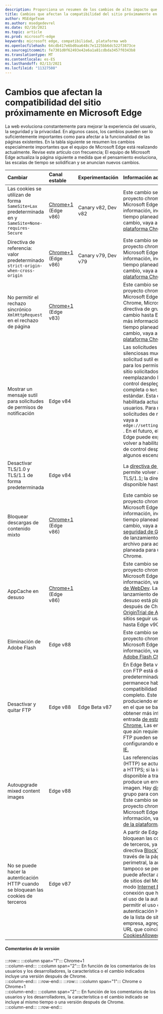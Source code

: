 ```yaml
---
description: Proporciona un resumen de los cambios de alto impacto que pueden afectar a la compatibilidad del sitio
title: Cambios que afectan la compatibilidad del sitio próximamente en Microsoft Edge
author: MSEdgeTeam
ms.author: msedgedevrel
ms.date: 02/10/2021
ms.topic: article
ms.prod: microsoft-edge
keywords: microsoft edge, compatibilidad, plataforma web
ms.openlocfilehash: 64cdb417e6bd0aa648c7e1225bb6dc522f3873ce
ms.sourcegitcommit: fe7301d0f62493e42e6a1a81cdbda3457f0343b8
ms.translationtype: MT
ms.contentlocale: es-ES
ms.lasthandoff: 02/13/2021
ms.locfileid: "11327508"
---
```

# Cambios que afectan la compatibilidad del sitio próximamente en Microsoft Edge  

La web evoluciona constantemente para mejorar la experiencia del usuario, la seguridad y la privacidad.  En algunos casos, los cambios pueden ser lo suficientemente importantes como para afectar a la funcionalidad de las páginas existentes.  En la tabla siguiente se resumen los cambios especialmente importantes que el equipo de Microsoft Edge está realizando actualmente.  Revise este artículo con frecuencia; El equipo de Microsoft Edge actualiza la página siguiente a medida que el pensamiento evoluciona, las escalas de tiempo se solidifican y se anuncian nuevos cambios.  

| Cambiar | Canal estable | Experimentación | Información adicional |  
|:--- |:--- |:--- |:--- |
| Las cookies se utilizan de forma `SameSite=Lax` predeterminada en y `SameSite=None-requires-Secure` | [Chrome+1](#release-comments) \(Edge v86\)  | Canary v82, Dev v82 | Este cambio se está produciendo en el proyecto chromium, en el que se basa Microsoft Edge.  Para obtener más información, incluida la escala de tiempo planeada por Google para este cambio, vaya a la [entrada Estado de la plataforma Chrome.][ChromePlatformStatus5088147346030592]  |  
| Directiva de referencia: valor predeterminado `strict-origin-when-cross-origin` | [Chrome+1](#release-comments) \(Edge v86\)  | Canary v79, Dev v79 | Este cambio se está produciendo en el proyecto chromium, en el que se basa Microsoft Edge.  Para obtener más información, incluida la escala de tiempo planeada por Google para este cambio, vaya a la [entrada Estado de la plataforma Chrome.][ChromePlatformStatus6251880185331712]  |  
| No permitir el rechazo sincrónico `XmlHttpRequest` en el rechazo de página | [Chrome+1](#release-comments) \(Edge v83\) |  | Este cambio se está produciendo en el proyecto chromium, en el que se basa Microsoft Edge.  Al coincidir con Chrome, Microsoft Edge ofrece una directiva de grupo para desactivar este cambio hasta Edge v88.  Para obtener más información, incluida la escala de tiempo planeada por Google para este cambio, vaya a la [entrada Estado de la plataforma Chrome.][ChromePlatformStatus4664843055398912]  |  
| Mostrar un mensaje sutil para solicitudes de permisos de notificación | Edge v84 |  | Las solicitudes de notificación silenciosas muestran un icono de solicitud sutil en la barra de direcciones para los permisos de notificación del sitio solicitados mediante la API o la API, reemplazando la interfaz de usuario del control desplegable de permisos completa o `Notifications` `Push` estándar.  Esta característica está habilitada actualmente para todos los usuarios.  Para no participar en las solicitudes de notificación silenciosas, vaya a `edge://settings/content/notifications` .  En el futuro, el equipo de Microsoft Edge puede explorar la posibilidad de volver a habilitar el aviso de notificación de control desplegable completo en algunos escenarios.  |  
| Desactivar TLS/1.0 y TLS/1.1 de forma predeterminada | Edge v84 |  | La [directiva de grupo SSLMinVersion][DeployedgeMicrosoftEdgePoliciesSslversionmin] permite volver a habilitar TLS/1.0 y TLS/1.1; la directiva permanece disponible hasta edge v90.  |  
| Bloquear descargas de contenido mixto | [Chrome+1](#release-comments) \(Edge v86\)  |  | Este cambio se está produciendo en el proyecto chromium, en el que se basa Microsoft Edge.  Para obtener más información, incluida la escala de tiempo planeada por Google para este cambio, vaya a la entrada del blog de [seguridad de Google.][GoogleBlogSecurity20200206]  La programación de lanzamiento de Microsoft en tipos de archivo para advertir o bloquear está planeada para una versión después de Chrome.  |  
| AppCache en desuso | [Chrome+1](#release-comments) \(Edge v86\)  |  | Este cambio se está produciendo en el proyecto chromium, en el que se basa Microsoft Edge.  Para obtener más información, vaya a la [documentación de WebDev][WebDevAppCacheRemoval].  La programación de lanzamiento de Microsoft para el desuso está planeada para una versión después de Chrome.  Solicitar un token [OriginTrial de AppCache][ChromeDevelopersOrigintrialsAppCacheOriginTrial] permite a los sitios seguir usando la API en desuso hasta Edge v90.  |  
| Eliminación de Adobe Flash | Edge v88  |  | Este cambio se está produciendo en el proyecto chromium, en el que se basa Microsoft Edge.  Para obtener más información, vaya al mapa [de ruta de Adobe Flash Chromium.][ChromiumFlashRoadmapSupportRemoved]  | 
| Desactivar y quitar FTP | Edge v88  | Edge Beta v87 | En Edge Beta v87, la compatibilidad con FTP está desactivada de forma predeterminada; en edge estable v87 permanece habilitado.  En Edge v88, la compatibilidad con FTP se quita por completo.  Este cambio se está produciendo en el proyecto chromium, en el que se basa Microsoft Edge.  Para obtener más información, vaya a la entrada [de estado de la plataforma Chrome.][ChromePlatformStatus6246151319715840]  Las empresas que tienen sitios que aún requieren compatibilidad con FTP pueden seguir usando FTP configurando el sitio para usar el [modo IE.][DeployedgeEdgeIeMode]  | 
| Autoupgrade mixed content images | Edge v88  |  | Las referencias a imágenes no seguras \(HTTP\) se actualizan automáticamente a HTTPS; si la imagen no está disponible a través de HTTPS, se produce un error en la descarga de la imagen. Hay [disponible una directiva][DeployedgeMicrosoftEdgePoliciesInsecurecontentallowedforurls] de grupo para controlar esta característica. Este cambio se está produciendo en el proyecto chromium, en el que se basa Microsoft Edge. Para obtener más información, vaya a la [entrada Estado de la plataforma Chrome.][ChromePlatformStatus4926989725073408]  | 
| No se puede hacer la autenticación HTTP cuando se bloquean las cookies de terceros  | Edge v87  |  | A partir de Edge v87, cuando se bloquean las cookies para solicitudes de terceros, ya sea mediante la directiva [BlockThirdPartyCookies][DeployedgeMicrosoftEdgePoliciesBlockthirdpartycookies] o a través de la página Configuración perimetral, la autenticación HTTP tampoco se permite. Este cambio puede afectar a las descargas de la lista de sitios del Modo de empresa para el modo [Internet Explorer][DeployedgeEdgeIeModePoliciesConfigureUsingUseEnterpriseModeIeWebsiteListPolicy] si el punto de conexión que hospeda la lista requiere el uso de la autenticación HTTP.  Para permitir el uso de cookies y la autenticación HTTP para las descargas de la lista de sitios del Modo de empresa, agrega un patrón de dirección URL que coincida con la directiva [CookiesAllowedForURLs.][DeployedgeMicrosoftEdgePoliciesCookiesallowedforurls]  |   

##### Comentarios de la versión  

:::row:::
   :::column span="1":::
      Chrome+1  
   :::column-end:::
   :::column span="2":::
      En función de los comentarios de los usuarios y los desarrolladores, la característica o el cambio indicados incluye una versión después de Chrome.  
   :::column-end:::
:::row-end:::
:::row:::
   :::column span="1":::
      Chrome o Chrome+1  
   :::column-end:::
   :::column span="2":::
      En función de los comentarios de los usuarios y los desarrolladores, la característica o el cambio indicado se incluye al mismo tiempo o una versión después de Chrome.  
   :::column-end:::
:::row-end:::

<!-- links -->  

[DeployedgeEdgeIeMode]: /deployedge/edge-ie-mode "Acerca del modo IE | Microsoft Docs"  
[DeployedgeEdgeIeModePoliciesConfigureUsingUseEnterpriseModeIeWebsiteListPolicy]: /deployedge/edge-ie-mode-policies#configure-using-the-use-the-enterprise-mode-ie-website-list-policy "Configurar mediante la directiva de lista de sitios web de IE del Modo de empresa: configurar directivas de modo IE | Microsoft Docs"  
[DeployedgeMicrosoftEdgePoliciesBlockthirdpartycookies]: /deployedge/microsoft-edge-policies#blockthirdpartycookies "BlockThirdPartyCookies - Microsoft Edge - Directivas | Microsoft Docs"  
[DeployedgeMicrosoftEdgePoliciesCookiesallowedforurls]: /deployedge/microsoft-edge-policies#cookiesallowedforurls "CookiesAllowedForUrls - Microsoft Edge - Directivas | Microsoft Docs"  
[DeployedgeMicrosoftEdgePoliciesInsecurecontentallowedforurls]:  /deployedge/microsoft-edge-policies#insecurecontentallowedforurls "InsecureContentAllowedForUrls - Microsoft Edge - Directivas | Microsoft Docs"  
[DeployedgeMicrosoftEdgePoliciesSslversionmin]: /deployedge/microsoft-edge-policies#sslversionmin "SSLVersionMin - Microsoft Edge - Directivas | Microsoft Docs"  

[ChromePlatformStatus4664843055398912]: https://chromestatus.com/feature/4664843055398912 "No permitir la sincronización XHR en el rechazo de página de JavaScript | Estado de la plataforma Chrome"  
[ChromePlatformStatus4926989725073408]: https://chromestatus.com/feature/4926989725073408 "Autoupgrade Image Mixed Content | Estado de la plataforma Chrome"  
[ChromePlatformStatus5088147346030592]: https://chromestatus.com/feature/5088147346030592 "El valor predeterminado de las cookies es SameSite=Lax | Estado de la plataforma Chrome"  
[ChromePlatformStatus6246151319715840]: https://chromestatus.com/feature/6246151319715840 "Compatibilidad con FTP en desuso | Estado de la plataforma Chrome"  
[ChromePlatformStatus6251880185331712]: https://chromestatus.com/feature/6251880185331712 "Directiva de referencia: valor predeterminado de strict-origin-when-cross-origin | Estado de la plataforma Chrome"  

[ChromiumFlashRoadmapSupportRemoved]: https://www.chromium.org/flash-roadmap#TOC-Flash-Support-Removed-from-Chromium-Target:-Chrome-88---Jan-2021- "Compatibilidad con Flash eliminada de Chromium (destino: Chrome 88+ - ene 2021): plan de desarrollo de Flash | Proyectos de Chromium"  

[ChromeDevelopersOrigintrialsAppCacheOriginTrial]: https://developers.chrome.com/origintrials/#/view_trial/1776670052997660673 "Token OriginTrial de AppCache | Desarrolladores de Chrome"  

[GoogleBlogSecurity20200206]: https://security.googleblog.com/2020/02/protecting-users-from-insecure_6.html "Proteger a los usuarios de descargas inseguras en Google Chrome: blog de seguridad de Google Online" 

[WebDevAppCacheRemoval]: https://web.dev/appcache-removal "Preparación para la eliminación de AppCache | web.dev"  

<!--todo:  cleanup links  -->  
